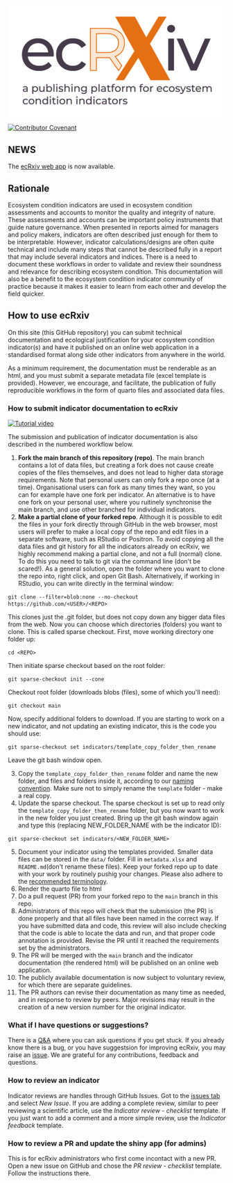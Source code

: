 [![web application](https://github.com/NINAnor/ecRxiv/blob/main/docs/_ecrxiv_logo_hovedlogo_tekst_under.png?raw=true)](https://view.nina.no/ecRxiv/)

[![Contributor Covenant](https://img.shields.io/badge/Contributor%20Covenant-2.1-4baaaa.svg)](docs/code_of_conduct.md)

## NEWS

The [ecRxiv web app](https://view.nina.no/ecRxiv/) is now available.


## Rationale

Ecosystem condition indicators are used in ecosystem condition assessments and accounts to monitor the quality and integrity of nature. These assessments and accounts can be important policy instruments that guide nature governance. When presented in reports aimed for managers and policy makers, indicators are often described just enough for them to be interpretable. However, indicator calculations/designs are often quite technical and include many steps that cannot be described fully in a report that may include several indicators and indices. There is a need to document these workflows in order to validate and review their soundness and relevance for describing ecosystem condition. This documentation will also be a benefit to the ecosystem condition indicator community of practice because it makes it easier to learn from each other and develop the field quicker.

## How to use ecRxiv

On this site (this GitHub repository) you can submit technical documentation and ecological justification for your ecosystem condition indicator(s) and have it published on an online web application in a standardised format along side other indicators from anywhere in the world.

As a minimum requirement, the documentation must be renderable as an html, and you must submit a separate metadata file (excel template is provided). However, we encourage, and facilitate, the publication of fully reproducible workflows in the form of quarto files and associated data files.


### How to submit indicator documentation to ecRxiv

[![Tutorial video](https://img.youtube.com/vi/wLYnORKZ1ZQ/0.jpg)](https://www.youtube.com/watch?v=wLYnORKZ1ZQ)

The submission and publication of indicator documentation is also described in the numbered workflow below.

1.  **Fork the main branch of this repository (repo)**. The main branch contains a lot of data files, but creating a fork does not cause create copies of the files themselves, and does not lead to higher data storage requirements. Note that personal users can only fork a repo once (at a time). Organisational users can fork as many times they want, so you can for example have one fork per indicator. An alternative is to have one fork on your personal user, where you ruitinely synchronise the main branch, and use other branched for individual indicators.  
2.  **Make a partial clone of your forked repo**. Although it is possible to edit the files in your fork directly through GitHub in the web browser, most users will prefer to make a local copy of the repo and edit files in a separate software, such as RStudio or Positron. To avoid copying all the data files and git history for all the indicators already on ecRxiv, we highly recommend making a partial clone, and not a full (normal) clone. To do this you need to talk to git via the command line (don't be scared!). As a general solution, open the folder where you want to clone the repo into, right click, and open Git Bash. Alternatively, if working in RStudio, you can write directly in the terminal window:
  

```
git clone --filter=blob:none --no-checkout https://github.com/<USER>/<REPO>
```
This clones just the .git folder, but does not copy down any bigger data files from the web. Now you can choose which directories (folders) you want to clone. This is called sparse checkout. First, move working directory one folder up:

```
cd <REPO>
```

Then initiate sparse checkout based on the root folder:

```
git sparse-checkout init --cone
```

Checkout root folder (downloads blobs (files), some of which you'll need):

```
git checkout main
```

Now, specify additional folders to download. If you are starting to work on a new indicator, and not updating an existing indicator, this is the code you should use:

```
git sparse-checkout set indicators/template_copy_folder_then_rename
```

Leave the git bash window open. 

3.  Copy the `template_copy_folder_then_rename` folder and name the new folder, and files and folders inside it, according to our [naming convention](https://github.com/NINAnor/ecRxiv/wiki#naming-convention). Make sure not to simply rename the `template` folder - make a real copy.
4.  Update the sparse checkout. The sparse checkout is set up to read only the `template_copy_folder_then_rename` folder, but you now want to work in the new folder you just created. Bring up the git bash window again and type this (replacing NEW_FOLDER_NAME with be the indicator ID):
```
git sparse-checkout set indicators/<NEW_FOLDER_NAME>
``` 
5.  Document your indicator using the templates provided. Smaller data files can be stored in the `data/` folder. Fill in `metadata.xlsx` and `README.md`(don't rename these files). Keep your forked repo up to date with your work by routinely pushig your changes. Please also adhere to the [recommended terminology](https://github.com/NINAnor/ecRxiv/wiki#recomended-terminology).
6.  Render the quarto file to html
7.  Do a pull request (PR) from your forked repo to the `main` branch in this repo.
8.  Administrators of this repo will check that the submission (the PR) is done properly and that all files have been named in the correct way. If you have submitted data and code, this review will also include checking that the code is able to locate the data and run, and that proper code annotation is provided. Revise the PR until it reached the requirements set by the administrators.
9.  The PR will be merged with the `main` branch and the indicator documentation (the rendered html) will be published on an online web application.
10.  The publicly available documentation is now subject to voluntary review, for which there are separate guidelines.
11.  The PR authors can revise their documentation as many time as needed, and in response to review by peers. Major revisions may result in the creation of a new version number for the original indicator.

### What if I have questions or suggestions?
There is a [Q&A](https://github.com/NINAnor/ecRxiv/discussions/categories/q-a) where you can ask questions if you get stuck. If you already know there is a bug, or you have suggestsion for improving ecRxiv, you may raise an [issue](https://github.com/NINAnor/ecRxiv/issues). We are grateful for any contributions, feedback and questions. 

### How to review an indicator
Indicator reviews are handles through GitHub Issues. Got to the [issues tab](https://github.com/NINAnor/ecRxiv/issues) and select *New Issue*. 
If you are adding a complete review, similar to peer reviewing a scientific article, use the *Indicator review - checklist* template.
If you just want to add a comment and a more simple review, use the *Indicator feedback* template.

### How to review a PR and update the shiny app (for admins)
This is for ecRxiv administrators who first come incontact with a new PR. 
Open a new issue on GitHub and chose the *PR review - checklist* template. Follow the instructions there.


